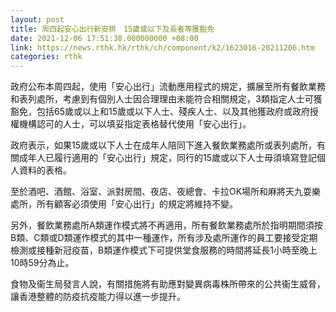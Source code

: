 ```yaml
---
layout: post
title: 周四起安心出行新安排　15歲或以下及長者等獲豁免
date: 2021-12-06 17:51:38.000000000 +08:00
link: https://news.rthk.hk/rthk/ch/component/k2/1623016-20211206.htm
categories: rthk
---
```


政府公布本周四起，使用「安心出行」流動應用程式的規定，擴展至所有餐飲業務和表列處所，考慮到有個別人士因合理理由未能符合相關規定，3類指定人士可獲豁免，包括65歲或以上和15歲或以下人士、殘疾人士、以及其他獲政府或政府授權機構認可的人士，可以填妥指定表格替代使用「安心出行」。

政府表示，如果15歲或以下人士在成年人陪同下進入餐飲業務處所或表列處所，有關成年人已履行適用的「安心出行」規定，同行的15歲或以下人士毋須填寫登記個人資料的表格。

至於酒吧、酒館、浴室、派對房間、夜店、夜總會、卡拉OK場所和麻將天九耍樂處所，所有顧客必須使用「安心出行」的規定將維持不變。

另外，餐飲業務處所A類運作模式將不再適用，所有餐飲業務處所於指明期間須按B類、C類或D類運作模式的其中一種運作，所有涉及處所運作的員工要接受定期檢測或接種新冠疫苗，B類運作模式下可提供堂食服務的時間將延長1小時至晚上10時59分為止。

食物及衞生局發言人說，有關措施將有助應對變異病毒株所帶來的公共衞生威脅，讓香港整體的防疫抗疫能力得以進一步提升。
